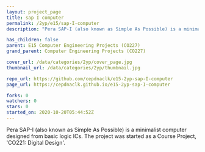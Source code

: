```yaml
---
layout: project_page
title: sap I computer
permalink: /2yp/e15/sap-I-computer
description: "Pera SAP-I (also known as Simple As Possible) is a minimalist computer designed from basic logic ICs. The project was started as a Course Project, 'CO221: Digital Design'. "

has_children: false
parent: E15 Computer Engineering Projects (CO227)
grand_parent: Computer Engineering Projects (CO227)

cover_url: /data/categories/2yp/cover_page.jpg
thumbnail_url: /data/categories/2yp/thumbnail.jpg

repo_url: https://github.com/cepdnaclk/e15-2yp-sap-I-computer
page_url: https://cepdnaclk.github.io/e15-2yp-sap-I-computer

forks: 0
watchers: 0
stars: 0
started_on: 2020-10-20T05:44:52Z
---
```

Pera SAP-I (also known as Simple As Possible) is a minimalist computer designed from basic logic ICs. The project was started as a Course Project, 'CO221: Digital Design'. 

